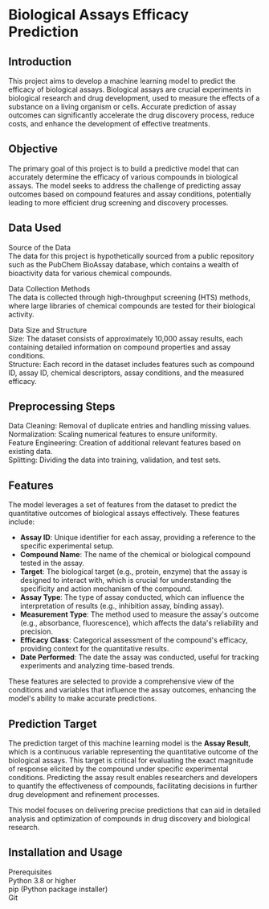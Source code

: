 # Biological Assays Efficacy Prediction
 
## Introduction
This project aims to develop a machine learning model to predict the efficacy of biological assays. Biological assays are crucial experiments in biological research and drug development, used to measure the effects of a substance on a living organism or cells. Accurate prediction of assay outcomes can significantly accelerate the drug discovery process, reduce costs, and enhance the development of effective treatments.

## Objective
The primary goal of this project is to build a predictive model that can accurately determine the efficacy of various compounds in biological assays. The model seeks to address the challenge of predicting assay outcomes based on compound features and assay conditions, potentially leading to more efficient drug screening and discovery processes.

## Data Used
Source of the Data  
The data for this project is hypothetically sourced from a public repository such as the PubChem BioAssay database, which contains a wealth of bioactivity data for various chemical compounds.  

Data Collection Methods  
The data is collected through high-throughput screening (HTS) methods, where large libraries of chemical compounds are tested for their biological activity.

Data Size and Structure  
Size: The dataset consists of approximately 10,000 assay results, each containing detailed information on compound properties and assay conditions.  
Structure: Each record in the dataset includes features such as compound ID, assay ID, chemical descriptors, assay conditions, and the measured efficacy.  

## Preprocessing Steps
Data Cleaning: Removal of duplicate entries and handling missing values.  
Normalization: Scaling numerical features to ensure uniformity.  
Feature Engineering: Creation of additional relevant features based on existing data.  
Splitting: Dividing the data into training, validation, and test sets.  

## Features
The model leverages a set of features from the dataset to predict the quantitative outcomes of biological assays effectively. These features include:

- **Assay ID**: Unique identifier for each assay, providing a reference to the specific experimental setup.
- **Compound Name**: The name of the chemical or biological compound tested in the assay.
- **Target**: The biological target (e.g., protein, enzyme) that the assay is designed to interact with, which is crucial for understanding the specificity and action mechanism of the compound.
- **Assay Type**: The type of assay conducted, which can influence the interpretation of results (e.g., inhibition assay, binding assay).
- **Measurement Type**: The method used to measure the assay's outcome (e.g., absorbance, fluorescence), which affects the data's reliability and precision.
- **Efficacy Class**: Categorical assessment of the compound's efficacy, providing context for the quantitative results.
- **Date Performed**: The date the assay was conducted, useful for tracking experiments and analyzing time-based trends.

These features are selected to provide a comprehensive view of the conditions and variables that influence the assay outcomes, enhancing the model's ability to make accurate predictions.

## Prediction Target
The prediction target of this machine learning model is the **Assay Result**, which is a continuous variable representing the quantitative outcome of the biological assays. This target is critical for evaluating the exact magnitude of response elicited by the compound under specific experimental conditions. Predicting the assay result enables researchers and developers to quantify the effectiveness of compounds, facilitating decisions in further drug development and refinement processes.

This model focuses on delivering precise predictions that can aid in detailed analysis and optimization of compounds in drug discovery and biological research.


## Installation and Usage
Prerequisites  
Python 3.8 or higher  
pip (Python package installer)  
Git  
